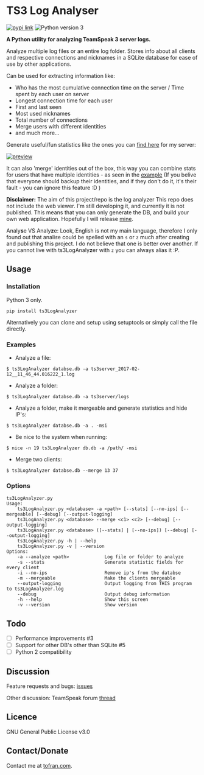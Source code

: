 # TS3 Log Analyser

[![pypi link](https://img.shields.io/pypi/v/ts3LogAnalyzer.svg)][pypi]
![Python version 3](https://img.shields.io/badge/Python-3-blue.svg)

**A Python utility for analyzing TeamSpeak 3 server logs.**

Analyze multiple log files or an entire log folder.
Stores info about all clients and respective connections and nicknames in a SQLite database for ease of use by other applications.

Can be used for extracting information like:
 - Who has the most cumulative connection time on the server / Time spent by each user on server
 - Longest connection time for each user
 - First and last seen
 - Most used nicknames
 - Total number of connections
 - Merge users with different identities
 - and much more...

Generate useful/fun statistics like the ones you can [find here][ToFran's server statistics] for my server:

[![preview](https://i.gyazo.com/c6c4689ed2f69cf98cf295619b0235f2.png)][ToFran's server statistics]


It can also 'merge' identities out of the box, this way you can combine stats for users that have multiple identities - as seen in the [example][ToFran's server statistics] (If you belive that everyone should backup their identities, and if they don't do it, it's their fault - you can ignore this feature :D )

**Disclaimer:** The aim of this project/repo is the log analyzer This repo does not include the web viewer. I'm still developing it, and currently it is not published. This means that you can only generate the DB, and build your own web application. Hopefully I will release [mine](https://github.com/tofran/ts3LogAnalyzer-viwer).

Analy**s**e VS Analy**z**e: Look, English is not my main language, therefore I only found out that anali*s*e could be spelled with an `s` or `z` much after creating and publishing this project. I do not believe that one is better over another. If you cannot live with ts3LogAnaly**z**er with `z` you can always alias it :P.

## Usage

### Installation

Python 3 only.

`pip install ts3LogAnalyzer`

Alternatively you can clone and setup using setuptools or simply call the file directly.

### Examples

  * Analyze a file:

  `$ ts3LogAnalyzer databse.db -a ts3server_2017-02-12__11_46_44.016222_1.log`

  * Analyze a folder:

  `$ ts3LogAnalyzer databse.db -a ts3server/logs`

  * Analyze a folder, make it mergeable and generate statistics and hide IP's:

  `$ ts3LogAnalyzer databse.db -a . -msi`

  * Be nice to the system when running:

  `$ nice -n 19 ts3LogAnalyzer db.db -a /path/ -msi`

  * Merge two clients:

  `$ ts3LogAnalyzer databse.db --merge 13 37`


### Options
```
ts3LogAnalyzer.py
Usage:
    ts3LogAnalyzer.py <database> -a <path> [--stats] [--no-ips] [--mergeable] [--debug] [--output-logging]
    ts3LogAnalyzer.py <database> --merge <c1> <c2> [--debug] [--output-logging]
    ts3LogAnalyzer.py <database> ([--stats] | [--no-ips]) [--debug] [--output-logging]
    ts3LogAnalyzer.py -h | --help
    ts3LogAnalyzer.py -v | --version
Options:
    -a --analyze <path>             Log file or folder to analyze
    -s --stats                      Generate statistic fields for every client
    -i --no-ips                     Remove ip's from the databse
    -m --mergeable                  Make the clients mergeable
    --output-logging                Output logging from THIS program to ts3LogAnalyzer.log
    --debug                         Output debug information
    -h --help                       Show this screen
    -v --version                    Show version
```

## Todo

 - [ ] Performance improvements #3
 - [ ] Support for other DB's other than SQLite #5
 - [ ] Python 2 compatibility

## Discussion

Feature requests and bugs: [issues]

Other discussion: TeamSpeak forum [thread]

## Licence
GNU General Public License v3.0

## Contact/Donate
Contact me at [tofran.com](https://tofran.com).

[ToFran's server statistics]: http://tofran.com/ts/stats/
[thread]: http://forum.teamspeak.com/showthread.php/112796-RELEASE-TS3logAnalyser-Analyse-your-teamspeak-server-logs
[pypi]: https://pypi.python.org/pypi/ts3LogAnalyzer
[issues]: https://github.com/tofran/ts3LogAnalyzer/issues
[v1_java]: (https://github.com/ToFran/TS3LogAnalyzer/tree/v1_java)

